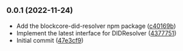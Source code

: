 ## <small>0.0.1 (2022-11-24)</small>

* Add the blockcore-did-resolver npm package ([c40169b](https://github.com/block-core/blockcore-did-resolver/commit/c40169b))
* Implement the latest interface for DIDResolver ([4377751](https://github.com/block-core/blockcore-did-resolver/commit/4377751))
* Initial commit ([47e3cf9](https://github.com/block-core/blockcore-did-resolver/commit/47e3cf9))



